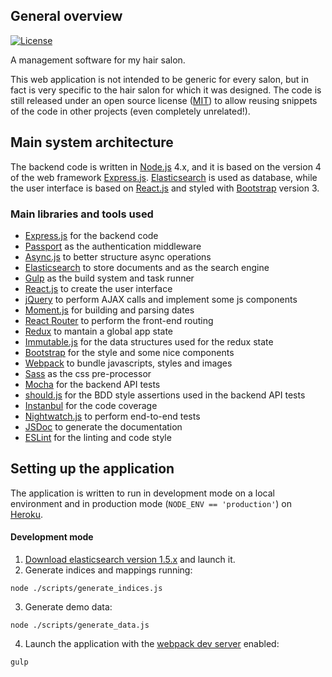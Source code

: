 ## General overview
[![License](http://img.shields.io/badge/license-MIT-blue.svg?style=flat)](http://choosealicense.com/licenses/mit/)

A management software for my hair salon.

This web application is not intended to be generic for every salon, but in fact is
very specific to the hair salon for which it was designed. The code is still released
under an open source license ([MIT](http://opensource.org/licenses/MIT)) to allow
reusing snippets of the code in other projects (even completely unrelated!).

## Main system architecture

The backend code is written in [Node.js](https://nodejs.org) 4.x, and it is based
on the version 4 of the web framework [Express.js](http://expressjs.com/).
[Elasticsearch](https://www.elastic.co/products/elasticsearch) is
used as database, while the user interface is based on [React.js](https://github.com/facebook/react)
and styled with [Bootstrap](http://getbootstrap.com/) version 3.


### Main libraries and tools used
* [Express.js](http://expressjs.com/) for the backend code
* [Passport](http://passportjs.org/) as the authentication middleware
* [Async.js](https://github.com/caolan/async) to better structure async operations
* [Elasticsearch](https://www.elastic.co/products/elasticsearch) to store documents and as the search engine
* [Gulp](http://gulpjs.com/) as the build system and task runner
* [React.js](https://github.com/facebook/react) to create the user interface
* [jQuery](https://jquery.com/) to perform AJAX calls and implement some js components
* [Moment.js](http://momentjs.com/) for building and parsing dates
* [React Router](https://github.com/reactjs/react-router) to perform the front-end routing
* [Redux](https://github.com/reactjs/redux) to mantain a global app state
* [Immutable.js](https://facebook.github.io/immutable-js/) for the data structures used for the redux state
* [Bootstrap](http://getbootstrap.com/) for the style and some nice components
* [Webpack](https://webpack.github.io/) to bundle javascripts, styles and images
* [Sass](http://sass-lang.com/) as the css pre-processor
* [Mocha](https://mochajs.org/) for the backend API tests
* [should.js](https://github.com/shouldjs/should.js) for the BDD style assertions used in the backend API tests
* [Instanbul](https://github.com/gotwarlost/istanbul) for the code coverage
* [Nightwatch.js](http://nightwatchjs.org/) to perform end-to-end tests
* [JSDoc](https://github.com/jsdoc3/jsdoc) to generate the documentation
* [ESLint](http://eslint.org/) for the linting and code style

## Setting up the application

The application is written to run in development mode on a local environment
and in production mode (`NODE_ENV == 'production'`) on [Heroku](https://www.heroku.com/).

#### Development mode
1. [Download elasticsearch version 1.5.x](https://www.elastic.co/downloads/elasticsearch)
and launch it.
2. Generate indices and mappings running:
```
node ./scripts/generate_indices.js
```
3. Generate demo data:
```
node ./scripts/generate_data.js
```
4. Launch the application with the [webpack dev server](http://webpack.github.io/docs/webpack-dev-server.html) enabled:
```
gulp
```

